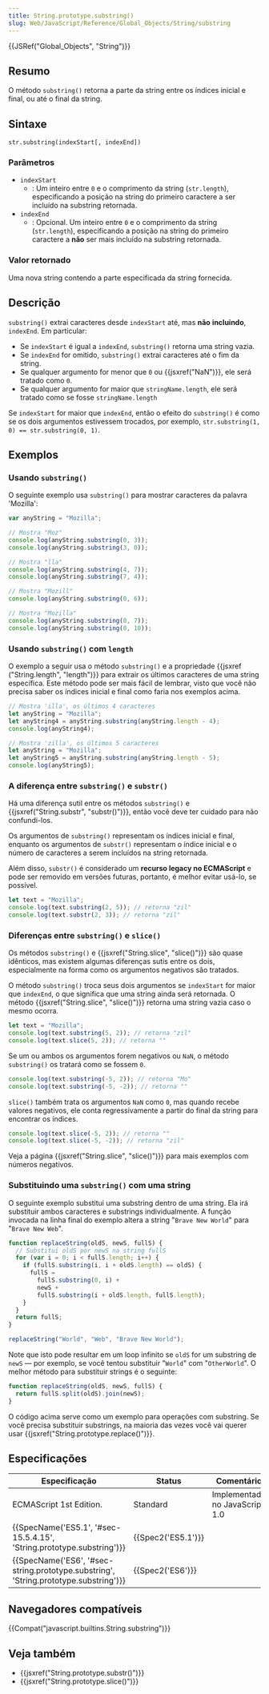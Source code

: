 ```yaml
---
title: String.prototype.substring()
slug: Web/JavaScript/Reference/Global_Objects/String/substring
---
```


{{JSRef("Global_Objects", "String")}}

## Resumo

O método `substring()` retorna a parte da string entre os índices inicial e final, ou até o final da string.

## Sintaxe

```
str.substring(indexStart[, indexEnd])
```

### Parâmetros

- `indexStart`
  - : Um inteiro entre `0` e o comprimento da string (`str.length`), especificando a posição na string do primeiro caractere a ser incluído na substring retornada.
- `indexEnd`
  - : Opcional. Um inteiro entre `0` e o comprimento da string (`str.length`), especificando a posição na string do primeiro caractere a **não** ser mais incluído na substring retornada.

### Valor retornado

Uma nova string contendo a parte especificada da string fornecida.

## Descrição

`substring()` extrai caracteres desde `indexStart` até, mas **não** **incluindo**, `indexEnd`. Em particular:

- Se `indexStart` é igual a `indexEnd`, `substring()` retorna uma string vazia.
- Se `indexEnd` for omitido, `substring()` extrai caracteres até o fim da string.
- Se qualquer argumento for menor que `0` ou {{jsxref("NaN")}}, ele será tratado como `0`.
- Se qualquer argumento for maior que `stringName.length`, ele será tratado como se fosse `stringName.length`

Se `indexStart` for maior que `indexEnd`, então o efeito do `substring()` é como se os dois argumentos estivessem trocados, por exemplo, `str.substring(1, 0) == str.substring(0, 1)`.

## Exemplos

### Usando `substring()`

O seguinte exemplo usa `substring()` para mostrar caracteres da palavra 'Mozilla':

```js
var anyString = "Mozilla";

// Mostra "Moz"
console.log(anyString.substring(0, 3));
console.log(anyString.substring(3, 0));

// Mostra "lla"
console.log(anyString.substring(4, 7));
console.log(anyString.substring(7, 4));

// Mostra "Mozill"
console.log(anyString.substring(0, 6));

// Mostra "Mozilla"
console.log(anyString.substring(0, 7));
console.log(anyString.substring(0, 10));
```

### Usando `substring()` com `length`

O exemplo a seguir usa o método `substring()` e a propriedade {{jsxref ("String.length", "length")}} para extrair os últimos caracteres de uma string específica. Este método pode ser mais fácil de lembrar, visto que você não precisa saber os índices inicial e final como faria nos exemplos acima.

```js
// Mostra 'illa', os últimos 4 caracteres
let anyString = "Mozilla";
let anyString4 = anyString.substring(anyString.length - 4);
console.log(anyString4);

// Mostra 'zilla', os últimos 5 caracteres
let anyString = "Mozilla";
let anyString5 = anyString.substring(anyString.length - 5);
console.log(anyString5);
```

### A diferença entre `substring()` e `substr()`

Há uma diferença sutil entre os métodos `substring()` e {{jsxref("String.substr", "substr()")}}, então você deve ter cuidado para não confundi-los.

Os argumentos de `substring()` representam os índices inicial e final, enquanto os argumentos de `substr()` representam o índice inicial e o número de caracteres a serem incluídos na string retornada.

Além disso, `substr()` é considerado um **recurso legacy no ECMAScript** e pode ser removido em versões futuras, portanto, é melhor evitar usá-lo, se possível.

```js
let text = "Mozilla";
console.log(text.substring(2, 5)); // retorna "zil"
console.log(text.substr(2, 3)); // retorna "zil"
```

### Diferenças entre `substring()` e `slice()`

Os métodos `substring()` e {{jsxref("String.slice", "slice()")}} são quase idênticos, mas existem algumas diferenças sutis entre os dois, especialmente na forma como os argumentos negativos são tratados.

O método `substring()` troca seus dois argumentos se `indexStart` for maior que `indexEnd`, o que significa que uma string ainda será retornada. O método {{jsxref("String.slice", "slice()")}} retorna uma string vazia caso o mesmo ocorra.

```js
let text = "Mozilla";
console.log(text.substring(5, 2)); // retorna "zil"
console.log(text.slice(5, 2)); // retorna ""
```

Se um ou ambos os argumentos forem negativos ou `NaN`, o método `substring()` os tratará como se fossem `0`.

```js
console.log(text.substring(-5, 2)); // retorna "Mo"
console.log(text.substring(-5, -2)); // retorna ""
```

`slice()` também trata os argumentos `NaN` como `0`, mas quando recebe valores negativos, ele conta regressivamente a partir do final da string para encontrar os índices.

```js
console.log(text.slice(-5, 2)); // retorna ""
console.log(text.slice(-5, -2)); // retorna "zil"
```

Veja a página {{jsxref("String.slice", "slice()")}} para mais exemplos com números negativos.

### Substituindo uma `substring()` com uma string

O seguinte exemplo substitui uma substring dentro de uma string. Ela irá substituir ambos caracteres e substrings individualmente. A função invocada na linha final do exemplo altera a string "`Brave New World`" para "`Brave New Web`".

```js
function replaceString(oldS, newS, fullS) {
  // Substitui oldS por newS na string fullS
  for (var i = 0; i < fullS.length; i++) {
    if (fullS.substring(i, i + oldS.length) == oldS) {
      fullS =
        fullS.substring(0, i) +
        newS +
        fullS.substring(i + oldS.length, fullS.length);
    }
  }
  return fullS;
}

replaceString("World", "Web", "Brave New World");
```

Note que isto pode resultar em um loop infinito se `oldS` for um substring de `newS` — por exemplo, se você tentou substituir "`World`" com "`OtherWorld`". O melhor método para substituir strings é o seguinte:

```js
function replaceString(oldS, newS, fullS) {
  return fullS.split(oldS).join(newS);
}
```

O código acima serve como um exemplo para operações com substring. Se você precisa substituir substrings, na maioria das vezes você vai querer usar {{jsxref("String.prototype.replace()")}}.

## Especificações

| Especificação                                                                        | Status             | Comentário                     |
| ------------------------------------------------------------------------------------ | ------------------ | ------------------------------ |
| ECMAScript 1st Edition.                                                              | Standard           | Implementado no JavaScript 1.0 |
| {{SpecName('ES5.1', '#sec-15.5.4.15', 'String.prototype.substring')}}                | {{Spec2('ES5.1')}} |                                |
| {{SpecName('ES6', '#sec-string.prototype.substring', 'String.prototype.substring')}} | {{Spec2('ES6')}}   |                                |

## Navegadores compatíveis

{{Compat("javascript.builtins.String.substring")}}

## Veja também

- {{jsxref("String.prototype.substr()")}}
- {{jsxref("String.prototype.slice()")}}
